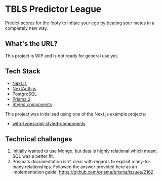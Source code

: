 # TBLS Predictor League

Predict scores for the footy to inflate your ego by beating your mates in a completely new way.

## What's the URL?

This project is WIP and is not ready for general use yet.

## Tech Stack

- [Next.js](https://nextjs.org/)
- [NextAuth.js](https://github.com/nextauthjs/next-auth)
- [PostgreSQL](https://www.postgresql.org/)
- [Prisma 2](https://www.prisma.io/)
- [Styled components](https://styled-components.com/)

This project was initialised using one of the Next.js example projects:

- [with-typescript-styled-components](https://github.com/vercel/next.js/tree/canary/examples/with-typescript-styled-components)

## Technical challenges

1. Initially wanted to use Mongo, but data is highly relational which meant SQL was a better fit.
1. Prisma's documentation isn't clear with regards to explicit many-to-many relationships. Followed the answer provided here as an implementation guide: https://github.com/prisma/prisma/issues/2162

